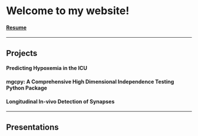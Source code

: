 # Welcome to my website!

#### [Resume](./files/Ananya_Swaminathan_Resume.pdf)

---

## Projects

#### Predicting Hypoxemia in the ICU

#### mgcpy: A Comprehensive High Dimensional Independence Testing Python Package

#### Longitudinal In-vivo Detection of Synapses

---

## Presentations
